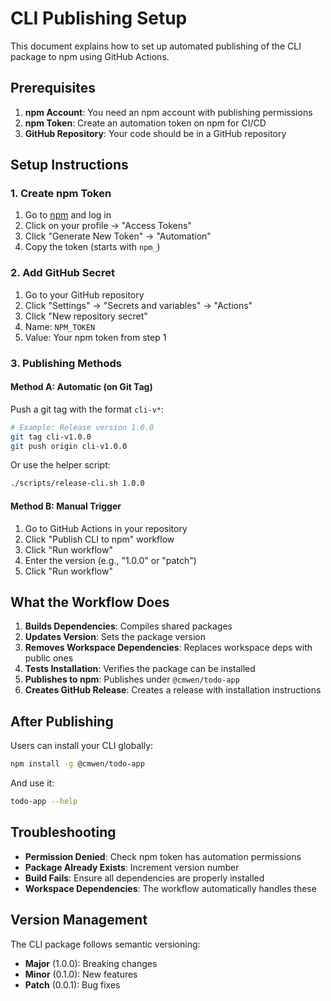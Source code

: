 # CLI Publishing Setup

This document explains how to set up automated publishing of the CLI package to npm using GitHub Actions.

## Prerequisites

1. **npm Account**: You need an npm account with publishing permissions
2. **npm Token**: Create an automation token on npm for CI/CD
3. **GitHub Repository**: Your code should be in a GitHub repository

## Setup Instructions

### 1. Create npm Token

1. Go to [npm](https://www.npmjs.com) and log in
2. Click on your profile → "Access Tokens"
3. Click "Generate New Token" → "Automation"
4. Copy the token (starts with `npm_`)

### 2. Add GitHub Secret

1. Go to your GitHub repository
2. Click "Settings" → "Secrets and variables" → "Actions"
3. Click "New repository secret"
4. Name: `NPM_TOKEN`
5. Value: Your npm token from step 1

### 3. Publishing Methods

#### Method A: Automatic (on Git Tag)

Push a git tag with the format `cli-v*`:

```bash
# Example: Release version 1.0.0
git tag cli-v1.0.0
git push origin cli-v1.0.0
```

Or use the helper script:

```bash
./scripts/release-cli.sh 1.0.0
```

#### Method B: Manual Trigger

1. Go to GitHub Actions in your repository
2. Click "Publish CLI to npm" workflow
3. Click "Run workflow"
4. Enter the version (e.g., "1.0.0" or "patch")
5. Click "Run workflow"

## What the Workflow Does

1. **Builds Dependencies**: Compiles shared packages
2. **Updates Version**: Sets the package version
3. **Removes Workspace Dependencies**: Replaces workspace deps with public ones
4. **Tests Installation**: Verifies the package can be installed
5. **Publishes to npm**: Publishes under `@cmwen/todo-app`
6. **Creates GitHub Release**: Creates a release with installation instructions

## After Publishing

Users can install your CLI globally:

```bash
npm install -g @cmwen/todo-app
```

And use it:

```bash
todo-app --help
```

## Troubleshooting

- **Permission Denied**: Check npm token has automation permissions
- **Package Already Exists**: Increment version number
- **Build Fails**: Ensure all dependencies are properly installed
- **Workspace Dependencies**: The workflow automatically handles these

## Version Management

The CLI package follows semantic versioning:
- **Major** (1.0.0): Breaking changes
- **Minor** (0.1.0): New features
- **Patch** (0.0.1): Bug fixes

